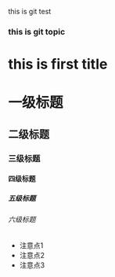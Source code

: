 ﻿this is git test
### this is git topic
# this is first title
# 一级标题
## 二级标题
### 三级标题
#### 四级标题
##### 五级标题
###### 六级标题

- 注意点1
- 注意点2
- 注意点3
